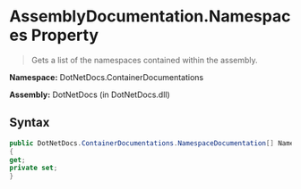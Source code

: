 # AssemblyDocumentation.Namespaces Property
> Gets a list of the namespaces contained within the assembly.

**Namespace:** DotNetDocs.ContainerDocumentations

**Assembly:** DotNetDocs (in DotNetDocs.dll)
## Syntax
```csharp
public DotNetDocs.ContainerDocumentations.NamespaceDocumentation[] Namespaces
{
get;
private set;
}
```
